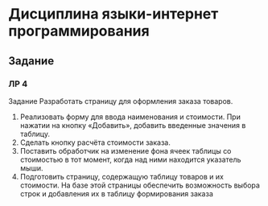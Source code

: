# Дисциплина языки-интернет программирования
## Задание

### ЛР 4

Задание 
Разработать страницу для оформления заказа товаров. 
1. Реализовать форму для ввода наименования и стоимости. При нажатии на кнопку «Добавить», добавить введенные значения в таблицу. 
2. Сделать кнопку расчёта стоимости заказа. 
3. Поставить обработчик на изменение фона ячеек таблицы со стоимостью в тот момент, когда над ними находится указатель мыши. 
4. Подготовить страницу, содержащую таблицу товаров и их стоимости. На базе этой страницы обеспечить возможность выбора строк и добавления их в таблицу формирования заказа
